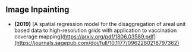 ## Image Inpainting
- **(2019)** [A spatial regression model for the disaggregation of areal unit based data to high-resolution grids with application to vaccination coverage mapping](https://arxiv.org/pdf/1806.03589.pdf](https://journals.sagepub.com/doi/full/10.1177/0962280218797362)
